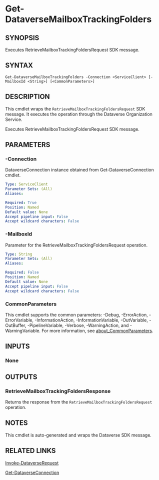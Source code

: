 # Get-DataverseMailboxTrackingFolders

## SYNOPSIS
Executes RetrieveMailboxTrackingFoldersRequest SDK message.

## SYNTAX

```
Get-DataverseMailboxTrackingFolders -Connection <ServiceClient> [-MailboxId <String>] [<CommonParameters>]
```

## DESCRIPTION

This cmdlet wraps the `RetrieveMailboxTrackingFoldersRequest` SDK message. It executes the operation through the Dataverse Organization Service.

Executes RetrieveMailboxTrackingFoldersRequest SDK message.

## PARAMETERS

### -Connection
DataverseConnection instance obtained from Get-DataverseConnection cmdlet.

```yaml
Type: ServiceClient
Parameter Sets: (All)
Aliases:

Required: True
Position: Named
Default value: None
Accept pipeline input: False
Accept wildcard characters: False
```
### -MailboxId
Parameter for the RetrieveMailboxTrackingFoldersRequest operation.

```yaml
Type: String
Parameter Sets: (All)
Aliases:

Required: False
Position: Named
Default value: None
Accept pipeline input: False
Accept wildcard characters: False
```
### CommonParameters
This cmdlet supports the common parameters: -Debug, -ErrorAction, -ErrorVariable, -InformationAction, -InformationVariable, -OutVariable, -OutBuffer, -PipelineVariable, -Verbose, -WarningAction, and -WarningVariable. For more information, see [about_CommonParameters](http://go.microsoft.com/fwlink/?LinkID=113216).

## INPUTS

### None

## OUTPUTS

### RetrieveMailboxTrackingFoldersResponse

Returns the response from the `RetrieveMailboxTrackingFoldersRequest` operation.

## NOTES

This cmdlet is auto-generated and wraps the Dataverse SDK message.

## RELATED LINKS

[Invoke-DataverseRequest](Invoke-DataverseRequest.md)

[Get-DataverseConnection](Get-DataverseConnection.md)
